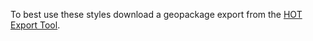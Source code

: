To best use these styles download a geopackage export from the [HOT Export Tool](https://export.hotosm.org). 
